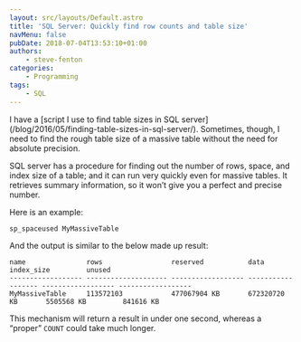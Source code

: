 ```yaml
---
layout: src/layouts/Default.astro
title: 'SQL Server: Quickly find row counts and table size'
navMenu: false
pubDate: 2018-07-04T13:53:10+01:00
authors:
    - steve-fenton
categories:
    - Programming
tags:
    - SQL
---
```


I have a [script I use to find table sizes in SQL server]\(/blog/2016/05/finding-table-sizes-in-sql-server/). Sometimes, though, I need to find the rough table size of a massive table without the need for absolute precision.

SQL server has a procedure for finding out the number of rows, space, and index size of a table; and it can run very quickly even for massive tables. It retrieves summary information, so it won’t give you a perfect and precise number.

Here is an example:

```sql
sp_spaceused MyMassiveTable
```

And the output is similar to the below made up result:

```
name               rows                 reserved           data               index_size         unused
------------------ -------------------- ------------------ ------------------ ------------------ ------------------
MyMassiveTable     113572103            477067904 KB       672320720 KB       5505568 KB         841616 KB
```

This mechanism will return a result in under one second, whereas a “proper” `COUNT` could take much longer.